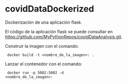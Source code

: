 # covidDataDockerized
Dockerización de una aplicación flask.

El código de la aplicación flask se puede consultar en https://github.com/MyPythonRepos/covidDataAnalysis.git.

Construir la imagen con el comando: 

<code> docker build -t <nombre_de_la_imagen>:<version> . </code>

Lanzar el contenedor con el comando: 

<code> docker run -p 5002:5002 -d <nombre_de_la_imagen>:<version> </code>
